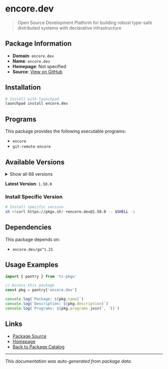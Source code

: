 # encore.dev

> Open Source Development Platform for building robust type-safe distributed systems with declarative infrastructure

## Package Information

- **Domain**: `encore.dev`
- **Name**: `encore.dev`
- **Homepage**: Not specified
- **Source**: [View on GitHub](https://github.com/pkgxdev/pantry/tree/main/projects/encore.dev/package.yml)

## Installation

```bash
# Install with launchpad
launchpad install encore.dev
```

## Programs

This package provides the following executable programs:

- `encore`
- `git-remote-encore`

## Available Versions

<details>
<summary>Show all 68 versions</summary>

- `1.50.0`, `1.49.3`, `1.49.1`, `1.49.0`, `1.48.13`
- `1.48.12`, `1.48.11`, `1.48.10`, `1.48.9`, `1.48.8`
- `1.48.7`, `1.48.6`, `1.48.5`, `1.48.4`, `1.48.3`
- `1.48.2`, `1.48.0`, `1.47.0`, `1.46.22`, `1.46.21`
- `1.46.20`, `1.46.19`, `1.46.18`, `1.46.17`, `1.46.16`
- `1.46.15`, `1.46.14`, `1.46.13`, `1.46.12`, `1.46.11`
- `1.46.10`, `1.46.9`, `1.46.8`, `1.46.7`, `1.46.6`
- `1.46.5`, `1.46.4`, `1.46.2`, `1.46.1`, `1.46.0`
- `1.45.6`, `1.45.1`, `1.44.9`, `1.44.4`, `1.44.0`
- `1.43.9`, `1.43.7`, `1.43.3`, `1.42.3`, `1.42.1`
- `1.41.9`, `1.41.7`, `1.41.4`, `1.41.3`, `1.41.1`
- `1.40.0`, `1.39.0`, `1.38.0`, `1.37.0`, `1.35.3`
- `1.34.7`, `1.31.0`, `1.30.0`, `1.29.2`, `1.28.0`
- `1.27.0`, `1.26.0`, `1.25.0`

</details>

**Latest Version**: `1.50.0`

### Install Specific Version

```bash
# Install specific version
sh <(curl https://pkgx.sh) +encore.dev@1.50.0 -- $SHELL -i
```

## Dependencies

This package depends on:

- `encore.dev/go^1.21`

## Usage Examples

```typescript
import { pantry } from 'ts-pkgx'

// Access this package
const pkg = pantry['encore.dev']

console.log(`Package: ${pkg.name}`)
console.log(`Description: ${pkg.description}`)
console.log(`Programs: ${pkg.programs.join(', ')}`)
```

## Links

- [Package Source](https://github.com/pkgxdev/pantry/tree/main/projects/encore.dev/package.yml)
- [Homepage](#)
- [Back to Package Catalog](../../package-catalog.md)

---

*This documentation was auto-generated from package data.*
